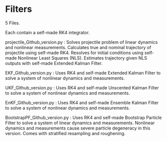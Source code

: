 # Filters
5 Files.

Each contain a self-made RK4 integrator.

projectile_Github_version.py : Solves projectile problem of linear dynamics and nonlinear measurements. Calculates true and nominal trajectory of projectile using self-made RK4. Resolves for initial conditions                                     using self-made Nonlinear Least Squares (NLS). Estimates trajectory given NLS outputs with self-made Extended Kalman Filter.

EKF_Github_version.py : Uses RK4 and self-made Extended Kalman Filter to solve a system of nonlinear dynamics and measurements.

UKF_Github_version.py : Uses RK4 and self-made Unscented Kalman Filter to solve a system of nonlinear dynamics and measurements.

EnKF_Github_version.py : Uses RK4 and self-made Ensemble Kalman Filter to solve a system of nonlinear dynamics and measurements.

BootstrapPF_Github_version.py : Uses RK4 and self-made Bootstrap Particle Filter to solve a system of linear dynamics and measurements.
                        Nonlinear dynamics and measurements cause severe particle degeneracy in this version.
                        Comes with stratified resampling and roughening.
